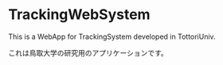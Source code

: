 # TrackingWebSystem

This is a WebApp for TrackingSystem developed in TottoriUniv.

これは鳥取大学の研究用のアプリケーションです。
